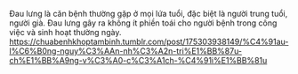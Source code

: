 Đau lưng là căn bệnh thường gặp ở mọi lứa tuổi, đặc biệt là người trung tuổi, người già. Đau lưng gây ra không ít phiền toái cho người bệnh trong công việc và sinh hoạt thường ngày.
https://chuabenhkhoptambinh.tumblr.com/post/175303938149/%C4%91au-l%C6%B0ng-nguy%C3%AAn-nh%C3%A2n-tri%E1%BB%87u-ch%E1%BB%A9ng-v%C3%A0-c%C3%A1ch-%C4%91i%E1%BB%81u
